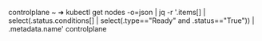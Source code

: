 controlplane ~ ➜  kubectl get nodes -o=json | jq -r '.items[] | select(.status.conditions[] | select(.type=="Ready" and .status=="True")) | .metadata.name'
controlplane
